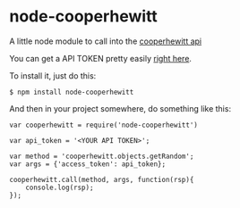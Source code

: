 node-cooperhewitt
=================

A little node module to call into the [cooperhewitt api](http://collection.cooperhewitt.org/api)

You can get a API TOKEN pretty easily [right here](https://collection.cooperhewitt.org/api/oauth2/authenticate/like-magic/).

To install it, just do this:

    $ npm install node-cooperhewitt

And then in your project somewhere, do something like this:

    var cooperhewitt = require('node-cooperhewitt')
    
    var api_token = '<YOUR API TOKEN>';
    
    var method = 'cooperhewitt.objects.getRandom';
    var args = {'access_token': api_token};
          
    cooperhewitt.call(method, args, function(rsp){   
	    console.log(rsp);  
    });